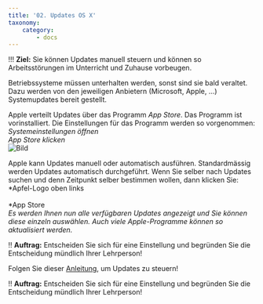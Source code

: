 ```yaml
---
title: '02. Updates OS X'
taxonomy:
    category:
        - docs
---
```


!!! **Ziel:** Sie können Updates manuell steuern und können so Arbeitsstörungen im Unterricht und Zuhause vorbeugen.<br>

Betriebssysteme müssen unterhalten werden, sonst sind sie bald veraltet. Dazu werden von den jeweiligen Anbietern (Microsoft, Apple, ...) Systemupdates bereit gestellt. 

Apple verteilt Updates über das Programm *App Store*. Das Programm ist vorinstalliert. Die Einstellungen für das Programm werden so vorgenommen:
*Systemeinstellungen öffnen*<br>
*App Store klicken*<br>
![Bild](http://tacamo.ch/byod/resources/71.jpg)

Apple kann Updates manuell oder automatisch ausführen. Standardmässig werden Updates automatisch durchgeführt. Wenn Sie selber nach Updates suchen und denn Zeitpunkt selber bestimmen wollen, dann klicken Sie:<br>
*Apfel-Logo oben links<br><br>
*App Store<br>
*Es werden Ihnen nun alle verfügbaren Updates angezeigt und Sie können diese einzeln auswählen. Auch viele Apple-Programme können so aktualisiert werden.*<br>


!! **Auftrag:** Entscheiden Sie sich für eine Einstellung und begründen Sie die Entscheidung mündlich Ihrer Lehrperson!



Folgen Sie dieser [Anleitung](http://techfrage.de/question/12154/windows-10-neustart-nach-update-verhindern), um Updates zu steuern!


!! **Auftrag:** Entscheiden Sie sich für eine Einstellung und begründen Sie die Entscheidung mündlich Ihrer Lehrperson!


